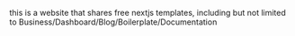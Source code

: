 this is a website that shares free nextjs templates, including but not limited to Business/Dashboard/Blog/Boilerplate/Documentation